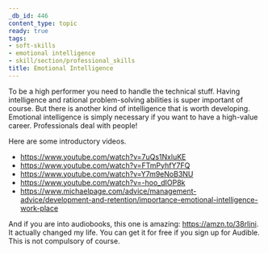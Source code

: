 ```yaml
---
_db_id: 446
content_type: topic
ready: true
tags:
- soft-skills
- emotional intelligence
- skill/section/professional_skills
title: Emotional Intelligence
---
```


To be a high performer you need to handle the technical stuff. Having intelligence and rational problem-solving abilities is super important of course. But there is another kind of intelligence that is worth developing. Emotional intelligence is simply necessary if you want to have a high-value career. Professionals deal with people!

Here are some introductory videos.

- https://www.youtube.com/watch?v=7uQs1NxluKE
- https://www.youtube.com/watch?v=FTmPyhfY7FQ
- https://www.youtube.com/watch?v=Y7m9eNoB3NU
- https://www.youtube.com/watch?v=-hoo_dIOP8k
- https://www.michaelpage.com/advice/management-advice/development-and-retention/importance-emotional-intelligence-work-place

And if you are into audiobooks, this one is amazing: https://amzn.to/38rIjni. It actually changed my life. You can get it for free if you sign up for Audible. This is not compulsory of course.